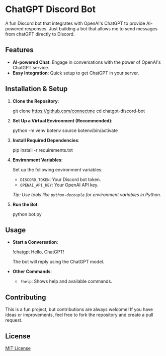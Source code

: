 
# ChatGPT Discord Bot

A fun Discord bot that integrates with OpenAI's ChatGPT to provide AI-powered responses. Just building a bot that allows me to send messages from chatGPT directly to Discord.



## Features

- **AI-powered Chat**: Engage in conversations with the power of OpenAI's ChatGPT service.
- **Easy Integration**: Quick setup to get ChatGPT in your server.

## Installation & Setup

1. **Clone the Repository**:

    
    git clone https://github.com/connectme
    cd chatgpt-discord-bot
    

2. **Set Up a Virtual Environment (Recommended)**:


    python -m venv botenv
    source botenv/bin/activate
    

3. **Install Required Dependencies**:


    pip install -r requirements.txt
    

4. **Environment Variables**:
    
    Set up the following environment variables:

    - `DISCORD_TOKEN`: Your Discord bot token.
    - `OPENAI_API_KEY`: Your OpenAI API key.

    *Tip: Use tools like `python-decouple` for environment variables in Python.*

5. **Run the Bot**:


    python bot.py
    

## Usage

- **Start a Conversation**:

  
    !chatgpt Hello, ChatGPT!
    

    The bot will reply using the ChatGPT model.

- **Other Commands**:

    - `!help`: Shows help and available commands.

## Contributing

This is a fun project, but contributions are always welcome! If you have ideas or improvements, feel free to fork the repository and create a pull request.

## License

[MIT License](LICENSE)

